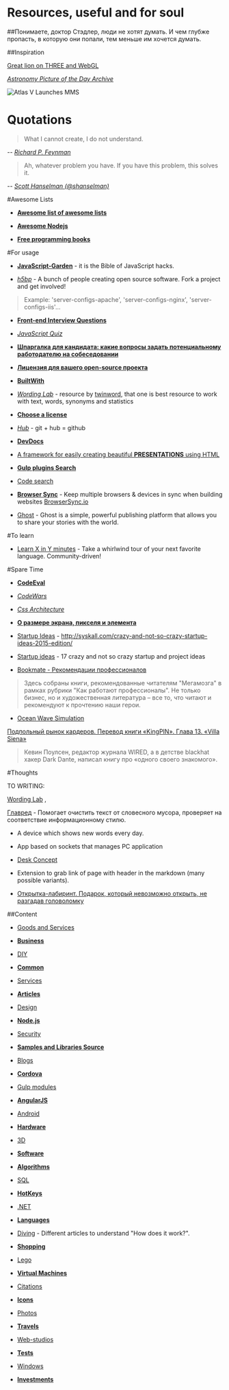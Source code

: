 # Resources, useful and for soul

##Понимаете, доктор Стэдлер, люди не хотят думать. И чем глубже пропасть, в которую они попали, тем меньше им хочется думать.

##Inspiration

[Great lion on THREE and WebGL](http://codepen.io/Yakudoo/pen/YXxmYR)

[*Astronomy Picture of the Day Archive*](http://apod.nasa.gov/apod/archivepix.html)

![Atlas V Launches MMS](http://apod.nasa.gov/apod/image/1503/MMSLaunch_cooper_1050.jpg)

# Quotations

   > What I cannot create, I do not understand.

   -- [*Richard P. Feynman*](http://en.wikipedia.org/wiki/Richard_Feynman)

   > Ah, whatever problem you have. If you have this problem, this solves it.

   -- [*Scott Hanselman (@shanselman)*](https://twitter.com/shanselman/status/461532471037677568)

#Awesome Lists

* [**Awesome list of awesome lists**](https://github.com/sindresorhus/awesome)

* [**Awesome Nodejs**](https://github.com/sindresorhus/awesome-nodejs)

* [**Free programming books**](https://github.com/vhf/free-programming-books/blob/master/free-programming-books.md)

#For usage

* [**JavaScript-Garden**](http://bonsaiden.github.io/JavaScript-Garden/ru/) - it is the Bible of JavaScript hacks.

* [*h5bp*](https://h5bp.github.io/) - A bunch of people creating open source software. Fork a project and get involved!
> Example: 'server-configs-apache', 'server-configs-nginx', 'server-configs-iis'...
   
* [**Front-end Interview Questions**](https://github.com/h5bp/Front-end-Developer-Interview-Questions)

* [*JavaScript Quiz*](http://javascript-puzzlers.herokuapp.com/)

* [**Шпаргалка для кандидата: какие вопросы задать потенциальному работодателю на собеседовании**](http://megamozg.ru/post/13704/)

* [**Лицензия для вашего open-source проекта**](http://habrahabr.ru/post/243091/)



* [**BuiltWith**](http://builtwith.com/)

* [*Wording Lab*](https://www.wordinglab.com/) -  resource by [twinword](https://www.twinword.com/), that one is best resource to work with text, words, synonyms and statistics

* [**Choose a license**](http://choosealicense.com/)

* [*Hub*](https://github.com/github/hub) - git + hub = github

* [**DevDocs**](http://devdocs.io/)

* [A framework for easily creating beautiful **PRESENTATIONS** using HTML](https://github.com/hakimel/reveal.js)

* [**Gulp plugins Search**](http://gulpjs.com/plugins/)

* [Code search](https://searchcode.com/)

* [**Browser Sync**](https://github.com/BrowserSync/browser-sync) - Keep multiple browsers & devices in sync when building websites [BrowserSync.io](http://browsersync.io)

* [Ghost](https://github.com/TryGhost/Ghost) - Ghost is a simple, powerful publishing platform that allows you to share your stories with the world.

#To learn

* [Learn X in Y minutes](http://learnxinyminutes.com/) - Take a whirlwind tour of your next favorite language. Community-driven!

#Spare Time

* [**CodeEval**](https://www.codeeval.com/)

* [*CodeWars*](http://www.codewars.com/dashboard)

* [*Css Architecture*](http://philipwalton.com/articles/css-architecture/)

* [**О размере экрана, пикселя и элемента**](http://habrahabr.ru/post/229359/)

* [Startup Ideas](http://syskall.com/crazy-and-not-so-crazy-startup-ideas-2015-edition/) - http://syskall.com/crazy-and-not-so-crazy-startup-ideas-2015-edition/

* [Startup ideas](http://syskall.com/some-crazy-and-not-so-crazy-startup-and-proje/) - 17 crazy and not so crazy startup and project ideas

* [Bookmate - Рекомендации профессионалов](https://bookmate.com/bookshelves/L4KWMWsR)
> Здесь собраны книги, рекомендованные читателям "Мегамозга" в рамках рубрики "Как работают профессионалы". Не только бизнес, но и художественная литература – все то, что читают и рекомендуют к прочтению наши герои.

* [Ocean Wave Simulation](https://github.com/dli/waves)

[Подпольный рынок кардеров. Перевод книги «KingPIN». Глава 13. «Villa Siena»](http://habrahabr.ru/post/266377/)
> Кевин Поулсен, редактор журнала WIRED, а в детстве blackhat хакер Dark Dante, написал книгу про «одного своего знакомого».

#Thoughts

TO WRITING: 

[Wording Lab](https://www.wordinglab.com/) ,

[Главред](http://glvrd.ru/) - Помогает очистить текст от словесного мусора, проверяет на соответствие информационному стилю.

- A device which shows new words every day.

- App based on sockets that manages PC application

- [Desk Concept](https://www.behance.net/gallery/11592197/Desk-concept)

- Extension to grab link of page with header in the markdown (many possible variants).

- [Открытка-лабиринт. Подарок, который невозможно открыть, не разгадав головоломку](http://geektimes.ru/post/260414/)

##Content

* [Goods and Services](https://github.com/VanDalkvist/resources/blob/master/goods-and-services.md)

* [**Business**](https://github.com/VanDalkvist/resources/blob/master/business.md)

* [DIY](https://github.com/VanDalkvist/resources/blob/master/DIY.md)

* [**Common**](https://github.com/VanDalkvist/resources/blob/master/common.md)

* [Services](https://github.com/VanDalkvist/resources/blob/master/it-services.md)

* [**Articles**](https://github.com/VanDalkvist/resources/blob/master/articles.md)

* [Design](https://github.com/VanDalkvist/resources/blob/master/design.md)

* [**Node.js**](https://github.com/VanDalkvist/resources/blob/master/node.js.md)

* [Security](https://github.com/VanDalkvist/resources/blob/master/security.md)

* [**Samples and Libraries Source**](https://github.com/VanDalkvist/resources/blob/master/samples.md)

* [Blogs](https://github.com/VanDalkvist/resources/blob/master/blogs.md)

* [**Cordova**](https://github.com/VanDalkvist/resources/blob/master/cordova.md)

* [Gulp modules](https://github.com/VanDalkvist/resources/blob/master/gulp.md)

* [**AngularJS**](https://github.com/VanDalkvist/resources/blob/master/angular.md)

* [Android](https://github.com/VanDalkvist/resources/blob/master/android.md)

* [**Hardware**](https://github.com/VanDalkvist/resources/blob/master/hardware.md)

* [3D](https://github.com/VanDalkvist/resources/blob/master/3D.md)

* [**Software**](https://github.com/VanDalkvist/resources/blob/master/software.md)

* [**Algorithms**](https://github.com/VanDalkvist/resources/blob/master/algorithms.md)

* [SQL](https://github.com/VanDalkvist/resources/blob/master/sql.md)

* [**HotKeys**](https://github.com/VanDalkvist/resources/blob/master/hotkeys.md)

* [.NET](https://github.com/VanDalkvist/resources/blob/master/.net.md)

* [**Languages**](https://github.com/VanDalkvist/resources/blob/master/languages.md)

* [Diving](https://github.com/VanDalkvist/resources/blob/master/diving.md) - Different articles to understand "How does it work?".

* [**Shopping**](https://github.com/VanDalkvist/resources/blob/master/shopping.md)

* [Lego](https://github.com/VanDalkvist/resources/blob/master/lego.md)

* [**Virtual Machines**](https://github.com/VanDalkvist/resources/blob/master/VMs.md)

* [Citations](https://github.com/VanDalkvist/resources/blob/master/citations.md)

* [**Icons**](https://github.com/VanDalkvist/resources/blob/master/icons.md)

* [Photos](https://github.com/VanDalkvist/resources/blob/master/photos.md)

* [**Travels**](https://github.com/VanDalkvist/resources/blob/master/travels.md)

* [Web-studios](https://github.com/VanDalkvist/resources/blob/master/web-studios.md)

* [**Tests**](https://github.com/VanDalkvist/resources/blob/master/tests.md)

* [Windows](https://github.com/VanDalkvist/resources/blob/master/windows.md)

* [**Investments**](https://github.com/VanDalkvist/resources/blob/master/investments.md)
